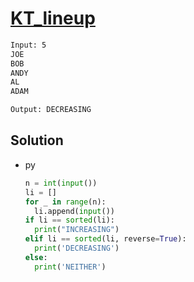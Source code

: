 # [KT_lineup](https://open.kattis.com/problems/lineup)



```txt
Input: 5
JOE
BOB
ANDY
AL
ADAM

Output: DECREASING
```

## Solution

* py

  ```py
  n = int(input())
  li = []
  for _ in range(n):
    li.append(input())
  if li == sorted(li):
    print("INCREASING")
  elif li == sorted(li, reverse=True):
    print('DECREASING')
  else:
    print('NEITHER')
  ```
